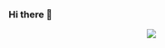 ### Hi there 👋
<p align="center">
  
  <img src="https://github-readme-stats.vercel.app/api?username=alaafarouk8&show_icons=true&theme=radical">
  <br>
</p>
<!--
**alaafarouk8/alaafarouk8** is a ✨ _special_ ✨ repository because its `README.md` (this file) appears on your GitHub profile.

Here are some ideas to get you started:

- 🔭 I’m currently working on ...
- 🌱 I’m currently learning ...
- 👯 I’m looking to collaborate on ...
- 🤔 I’m looking for help with ...
- 💬 Ask me about ...
- 📫 How to reach me: ...
- 😄 Pronouns: ...
- ⚡ Fun fact: ...
-->
